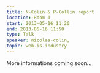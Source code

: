 ```yaml
---
title: N-Colin & P-Collin report
location: Room 1
start: 2013-05-16 11:20
end: 2013-05-16 11:50
type: Talk
speaker: nicolas-colin,
topic: web-is-industry
---
```


More informations coming soon...